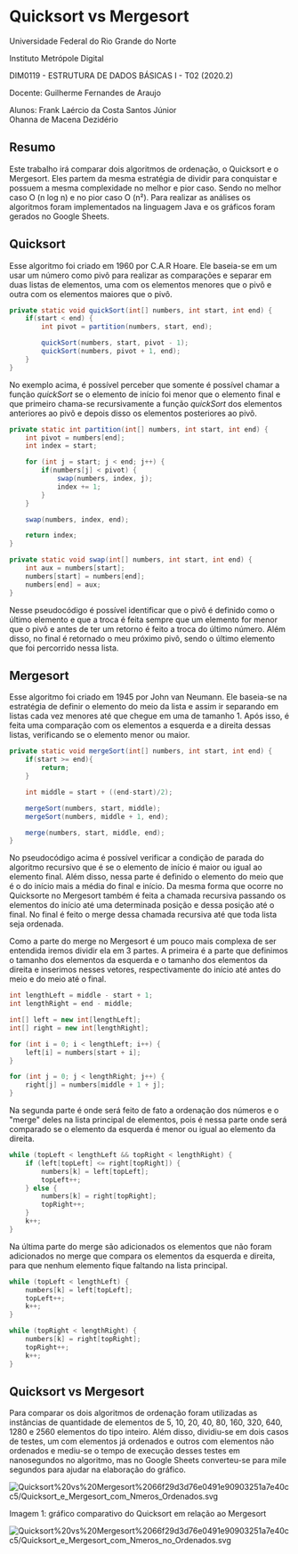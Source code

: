 # Quicksort vs Mergesort

Universidade Federal do Rio Grande do Norte

Instituto Metrópole Digital

DIM0119 - ESTRUTURA DE DADOS BÁSICAS I - T02 (2020.2)

Docente: Guilherme Fernandes de Araujo

Alunos: Frank Laércio da Costa Santos Júnior <br />
        Ohanna de Macena Dezidério

## Resumo

Este trabalho irá comparar dois algoritmos de ordenação, o Quicksort e o Mergesort. Eles partem da mesma estratégia de dividir para conquistar e possuem a mesma complexidade no melhor e pior caso. Sendo no melhor caso O (n log n) e no pior caso O (n²). Para realizar as análises os algoritmos foram implementados na linguagem Java e os gráficos foram gerados no Google Sheets.

## Quicksort

Esse algoritmo foi criado em 1960 por C.A.R Hoare. Ele baseia-se em um usar um número como pivô para realizar as comparações e separar em duas listas de elementos, uma com os elementos menores que o pivô e outra com os elementos maiores que o pivô.

```java
private static void quickSort(int[] numbers, int start, int end) {
    if(start < end) {
        int pivot = partition(numbers, start, end);

        quickSort(numbers, start, pivot - 1);
        quickSort(numbers, pivot + 1, end);
    }
}
```

No exemplo acima, é possível perceber que somente é possível chamar a função *quickSort* se o elemento de início foi menor que o elemento final e que primeiro chama-se recursivamente a função *quickSort* dos elementos anteriores ao pivô e depois disso os elementos posteriores ao pivô.

```java
private static int partition(int[] numbers, int start, int end) {
    int pivot = numbers[end];
    int index = start;

    for (int j = start; j < end; j++) {
        if(numbers[j] < pivot) {
            swap(numbers, index, j);
            index += 1;
        }
    }

    swap(numbers, index, end);

    return index;
}
```

```java
private static void swap(int[] numbers, int start, int end) {
    int aux = numbers[start];
    numbers[start] = numbers[end];
    numbers[end] = aux;
}
```

Nesse pseudocódigo é possível identificar que o pivô é definido como o último elemento e que a troca é feita sempre que um elemento for menor que o pivô e antes de ter um retorno é feito a troca do último número. Além disso, no final é retornado o meu próximo pivô, sendo o último elemento que foi percorrido nessa lista.

## Mergesort

Esse algoritmo foi criado em 1945 por John van Neumann. Ele baseia-se na estratégia de definir o elemento do meio da lista e assim ir separando em listas cada vez menores até que chegue em uma de tamanho 1. Após isso, é feita uma comparação com os elementos a esquerda e a direita dessas listas, verificando se o elemento menor ou maior.

```java
private static void mergeSort(int[] numbers, int start, int end) {
    if(start >= end){
        return;
    }

    int middle = start + ((end-start)/2);

    mergeSort(numbers, start, middle);
    mergeSort(numbers, middle + 1, end);

    merge(numbers, start, middle, end);
}
```

No pseudocódigo acima é possível verificar a condição de parada do algoritmo recursivo que é se o elemento de início é maior ou igual ao elemento final. Além disso, nessa parte é definido o elemento do meio que é o do início mais a média do final e início. Da mesma forma que ocorre no Quicksorte no Mergesort também é feita a chamada recursiva passando os elementos do início até uma determinada posição e dessa posição até o final. No final é feito o merge dessa chamada recursiva até que toda lista seja ordenada.

Como a parte do merge no Mergesort é um pouco mais complexa de ser entendida iremos dividir ela em 3 partes. A primeira é a parte que definimos o tamanho dos elementos da esquerda e o tamanho dos elementos da direita e inserimos nesses vetores, respectivamente do início até antes do meio e do meio até o final.

```java
int lengthLeft = middle - start + 1;
int lengthRight = end - middle;

int[] left = new int[lengthLeft];
int[] right = new int[lengthRight];

for (int i = 0; i < lengthLeft; i++) {
    left[i] = numbers[start + i];
}

for (int j = 0; j < lengthRight; j++) {
    right[j] = numbers[middle + 1 + j];
}
```

Na segunda parte é onde será feito de fato a ordenação dos números e o "merge" deles na lista principal de elementos, pois é nessa parte onde será comparado se o elemento da esquerda é menor ou igual ao elemento da direita.

```java
while (topLeft < lengthLeft && topRight < lengthRight) {
    if (left[topLeft] <= right[topRight]) {
        numbers[k] = left[topLeft];
        topLeft++;
    } else {
        numbers[k] = right[topRight];
        topRight++;
    }
    k++;
}
```

Na última parte do merge são adicionados os elementos que não foram adicionados no merge que compara os elementos da esquerda e direita, para que nenhum elemento fique faltando na lista principal.

```java
while (topLeft < lengthLeft) {
    numbers[k] = left[topLeft];
    topLeft++;
    k++;
}

while (topRight < lengthRight) {
    numbers[k] = right[topRight];
    topRight++;
    k++;
}
```

## Quicksort vs Mergesort

Para comparar os dois algoritmos de ordenação foram utilizadas as instâncias de quantidade de elementos de 5, 10, 20, 40, 80, 160, 320, 640, 1280 e 2560 elementos do tipo inteiro. Além disso, dividiu-se em dois casos de testes, um com elementos já ordenados e outros com elementos não ordenados e mediu-se o tempo de execução desses testes em nanosegundos no algoritmo, mas no Google Sheets converteu-se para mile segundos para ajudar na elaboração do gráfico.

![Quicksort%20vs%20Mergesort%2066f29d3d76e0491e90903251a7e40cc5/Quicksort_e_Mergesort_com_Nmeros_Ordenados.svg](Quicksort%20vs%20Mergesort%2066f29d3d76e0491e90903251a7e40cc5/Quicksort_e_Mergesort_com_Nmeros_Ordenados.svg)

Imagem 1: gráfico comparativo do Quicksort em relação ao Mergesort

![Quicksort%20vs%20Mergesort%2066f29d3d76e0491e90903251a7e40cc5/Quicksort_e_Mergesort_com_Nmeros_no_Ordenados.svg](Quicksort%20vs%20Mergesort%2066f29d3d76e0491e90903251a7e40cc5/Quicksort_e_Mergesort_com_Nmeros_no_Ordenados.svg)
